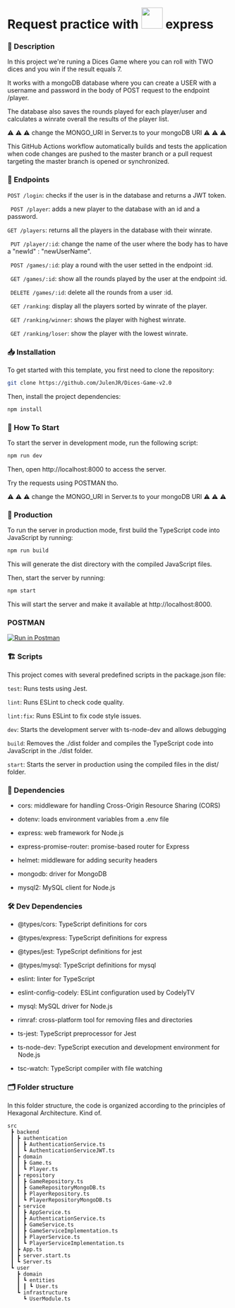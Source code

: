 # Request practice with <a href="https://nodejs.org"><img height=48 src="https://raw.githubusercontent.com/caiogondim/javascript-server-side-logos/master/node.js/standard/454x128.png"></a> express

### 🛄 Description

In this project we're runing a Dices Game where you can roll with TWO dices and you win if the result equals 7.

It works with a mongoDB database where you can create a USER with a username and password in the body of POST request to the endpoint /player. 

The database also saves the rounds played for each player/user and calculates a winrate overall the results of the player list.

⚠️ ⚠️ ⚠️ change the MONGO_URI in Server.ts to your mongoDB URI ⚠️ ⚠️ ⚠️

This GitHub Actions workflow automatically builds and tests the application when code changes are pushed to the master branch or a pull request targeting the master branch is opened or synchronized.



### 🎲 Endpoints
   ``` POST /login ```: checks if the user is in the database and returns a JWT token.
   
   ``` POST /player```: adds a new player to the database with an id and a password.
   
   ``` GET /players ```: returns all the players in the database with their winrate.
   
   ``` PUT /player/:id```: change the name of the user where the body has to have a "newId" : "newUserName".
   
   ``` POST /games/:id```: play a round with the user setted in the endpoint :id.
   
   ``` GET /games/:id```: show all the rounds played by the user at the endpoint :id.
   
   ``` DELETE /games/:id```: delete all the rounds from a user :id.
   
   ``` GET /ranking```: display all the players sorted by winrate of the player.
   
   ``` GET /ranking/winner```: shows the player with highest winrate.
   
   ``` GET /ranking/loser```: show the player with the lowest winrate.
   
     



### 📥 Installation

To get started with this template, you first need to clone the repository:

```bash
git clone https://github.com/JulenJR/Dices-Game-v2.0
```

Then, install the project dependencies:

```bash
npm install
```

### 🏁 How To Start

To start the server in development mode, run the following script:
```bash
npm run dev
```
Then, open http://localhost:8000 to access the server.

Try the requests using POSTMAN tho.

⚠️ ⚠️ ⚠️ change the MONGO_URI in Server.ts to your mongoDB URI ⚠️ ⚠️ ⚠️


### 🚀 Production

To run the server in production mode, first build the TypeScript code into JavaScript by running:

```bash
npm run build
```

This will generate the dist directory with the compiled JavaScript files.

Then, start the server by running:

```bash
npm start
```

This will start the server and make it available at http://localhost:8000.


### POSTMAN

[![Run in Postman](https://run.pstmn.io/button.svg)](https://app.getpostman.com/run-collection/27300175-2d8524f1-ea5f-445e-a557-ca8108f15d59?action=collection%2Ffork&source=rip_markdown&collection-url=entityId%3D27300175-2d8524f1-ea5f-445e-a557-ca8108f15d59%26entityType%3Dcollection%26workspaceId%3D350d3429-33bd-43c1-83b0-c89fe9c3b9a2)


### 🏗️ Scripts
This project comes with several predefined scripts in the package.json file:

```test```: Runs tests using Jest.

```lint```: Runs ESLint to check code quality.

```lint:fix```: Runs ESLint to fix code style issues.

```dev```: Starts the development server with ts-node-dev and allows debugging

```build```: Removes the ./dist folder and compiles the TypeScript code into JavaScript in the ./dist folder.

```start```: Starts the server in production using the compiled files in the dist/ folder.

### 📝 Dependencies

- cors: middleware for handling Cross-Origin Resource Sharing (CORS)

- dotenv: loads environment variables from a .env file

- express: web framework for Node.js

- express-promise-router: promise-based router for Express

- helmet: middleware for adding security headers

- mongodb: driver for MongoDB

- mysql2: MySQL client for Node.js

### 🛠️ Dev Dependencies

- @types/cors: TypeScript definitions for cors

- @types/express: TypeScript definitions for express

- @types/jest: TypeScript definitions for jest

- @types/mysql: TypeScript definitions for mysql

- eslint: linter for TypeScript

- eslint-config-codely: ESLint configuration used by CodelyTV

- mysql: MySQL driver for Node.js

- rimraf: cross-platform tool for removing files and directories

- ts-jest: TypeScript preprocessor for Jest

- ts-node-dev: TypeScript execution and development environment for Node.js

- tsc-watch: TypeScript compiler with file watching

### 🗂️ Folder structure

In this folder structure, the code is organized according to the principles of Hexagonal Architecture. Kind of.

```
src
 ┣ backend
 ┃ ┣ authentication
 ┃ ┃ ┣ AuthenticationService.ts
 ┃ ┃ ┗ AuthenticationServiceJWT.ts
 ┃ ┣ domain
 ┃ ┃ ┣ Game.ts
 ┃ ┃ ┗ Player.ts
 ┃ ┣ repository
 ┃ ┃ ┣ GameRepository.ts
 ┃ ┃ ┣ GameRepositoryMongoDB.ts
 ┃ ┃ ┣ PlayerRepository.ts
 ┃ ┃ ┗ PlayerRepositoryMongoDB.ts
 ┃ ┣ service
 ┃ ┃ ┣ AppService.ts
 ┃ ┃ ┣ AuthenticationService.ts
 ┃ ┃ ┣ GameService.ts
 ┃ ┃ ┣ GameServiceImplementation.ts
 ┃ ┃ ┣ PlayerService.ts
 ┃ ┃ ┗ PlayerServiceImplementation.ts
 ┃ ┣ App.ts
 ┃ ┣ server.start.ts
 ┃ ┗ Server.ts
 ┗ user
   ┣ domain
   ┃ ┗ entities
   ┃ ┃ ┗ User.ts
   ┗ infrastructure
     ┗ UserModule.ts
```
